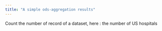 ```yaml
---
title: "A simple ods-aggregation results"
---
```


Count the number of record of a dataset, here : the number of US hospitals
